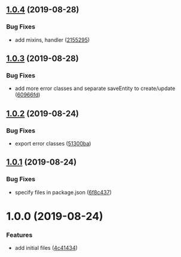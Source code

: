 ## [1.0.4](https://github.com/zooxsmart/lambda-util/compare/1.0.3...1.0.4) (2019-08-28)


### Bug Fixes

* add mixins, handler ([2155295](https://github.com/zooxsmart/lambda-util/commit/2155295))

## [1.0.3](https://github.com/zooxsmart/lambda-util/compare/1.0.2...1.0.3) (2019-08-28)


### Bug Fixes

* add more error classes and separate saveEntity to create/update ([60966fd](https://github.com/zooxsmart/lambda-util/commit/60966fd))

## [1.0.2](https://github.com/zooxsmart/lambda-util/compare/1.0.1...1.0.2) (2019-08-24)


### Bug Fixes

* export error classes ([51300ba](https://github.com/zooxsmart/lambda-util/commit/51300ba))

## [1.0.1](https://github.com/zooxsmart/lambda-util/compare/1.0.0...1.0.1) (2019-08-24)


### Bug Fixes

* specify files in package.json ([6f8c437](https://github.com/zooxsmart/lambda-util/commit/6f8c437))

# 1.0.0 (2019-08-24)


### Features

* add initial files ([4c41434](https://github.com/zooxsmart/lambda-util/commit/4c41434))
